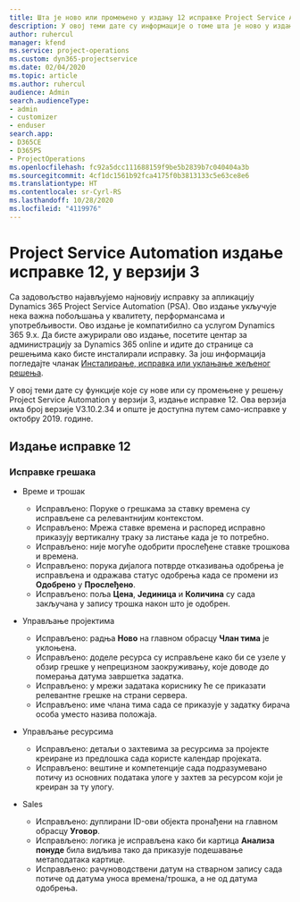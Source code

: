 ```yaml
---
title: Шта је ново или промењено у издању 12 исправке Project Service Automation верзије 3
description: У овој теми дате су информације о томе шта је ново у издању исправке 12 за Project Service Automation у верзији 3.
author: ruhercul
manager: kfend
ms.service: project-operations
ms.custom: dyn365-projectservice
ms.date: 02/04/2020
ms.topic: article
ms.author: ruhercul
audience: Admin
search.audienceType:
- admin
- customizer
- enduser
search.app:
- D365CE
- D365PS
- ProjectOperations
ms.openlocfilehash: fc92a5dcc111688159f9be5b2839b7c040404a3b
ms.sourcegitcommit: 4cf1dc1561b92fca4175f0b3813133c5e63ce8e6
ms.translationtype: HT
ms.contentlocale: sr-Cyrl-RS
ms.lasthandoff: 10/28/2020
ms.locfileid: "4119976"
---
```

# <a name="project-service-automation-update-release-12-v3"></a>Project Service Automation издање исправке 12, у верзији 3
Са задовољство најављујемо најновију исправку за апликацију Dynamics 365 Project Service Automation (PSA). Ово издање укључује нека важна побољшања у квалитету, перформансама и употребљивости. Ово издање је компатибилно са услугом Dynamics 365 9.x. Да бисте ажурирали ово издање, посетите центар за администрацију за Dynamics 365 online и идите до странице са решењима како бисте инсталирали исправку. За још информација погледајте чланак [Инсталирање, исправка или уклањање жељеног решења](https://docs.microsoft.com/power-platform/admin/install-remove-preferred-solution).

У овој теми дате су функције које су нове или су промењене у решењу Project Service Automation у верзији 3, издање исправке 12. Ова верзија има број верзије V3.10.2.34 и опште је доступна путем само-исправке у октобру 2019. године.

## <a name="update-release-12"></a>Издање исправке 12

### <a name="bug-fixes"></a>Исправке грешака

- Време и трошак

    - Исправљено: Поруке о грешкама за ставку времена су исправљене са релевантнијим контекстом.
    - Исправљено: Мрежа ставке времена и распоред исправно приказују вертикалну траку за листање када је то потребно.
    - Исправљено: није могуће одобрити прослеђене ставке трошкова и времена.
    - Исправљено: порука дијалога потврде отказивања одобрења је исправљена и одражава статус одобрења када се промени из **Одобрено** у **Прослеђено**.
    - Исправљено: поља **Цена**, **Јединица** и **Количина** су сада закључана у запису трошка након што је одобрен.

- Управљање пројектима

    - Исправљено: радња **Ново** на главном обрасцу **Члан тима** је уклоњена.
    - Исправљено: доделе ресурса су исправљене како би се узеле у обзир грешке у непрецизном заокруживању, које доводе до померања датума завршетка задатка.
    - Исправљено: у мрежи задатака кориснику ће се приказати релевантне грешке на страни сервера.
    - Исправљено: име члана тима сада се приказује у задатку бирача особа уместо назива положаја.

- Управљање ресурсима

    - Исправљено: детаљи о захтевима за ресурсима за пројекте креиране из предлошка сада користе календар пројеката.
    - Исправљено: вештине и компетенције сада подразумевано потичу из основних података улоге у захтев за ресурсом који је креиран за ту улогу.

- Sales

    - Исправљено: дуплирани ID-ови објекта пронађени на главном обрасцу **Уговор**.
    - Исправљено: логика је исправљена како би картица **Анализа понуде** била видљива тако да приказује подешавање метаподатака картице.
    - Исправљено: рачуноводствени датум на стварном запису сада потиче од датума уноса времена/трошка, а не од датума одобрења.
